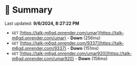 # 📖 Summary
Last updated: **9/6/2024, 8:27:22 PM**

- `GET` [https://talk-m6gd.onrender.com/umar](https://talk-m6gd.onrender.com/umar) - **Down** (256ms)
- `GET` [https://talk-m6gd.onrender.com/9337](https://talk-m6gd.onrender.com/9337) - **Down** (151ms)
- `GET` [https://talk-m6gd.onrender.com/umar920](https://talk-m6gd.onrender.com/umar920) - **Down** (156ms)
